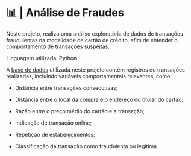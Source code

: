 # 📊 | Análise de Fraudes
Neste projeto, realizo uma análise exploratória de dados de transações fraudulentas na modalidade de cartão de crédito, afim de entender o comportamento de transações suspeitas.

Linguagem utilizada: Python

A [base de dados](https://www.kaggle.com/datasets/dhanushnarayananr/credit-card-fraud/code) utilizada neste projeto contém registros de transações realizadas, incluindo variáveis comportamentais relevantes, como:

- Distância entre transações consecutivas;

- Distância entre o local da compra e o endereço do titular do cartão;

- Razão entre o preço médio do cartão e a transação;

- Indicação de transação online;

- Repetição de estabelecimentos;

- Classificação da transação como fraudulenta ou legítima.
